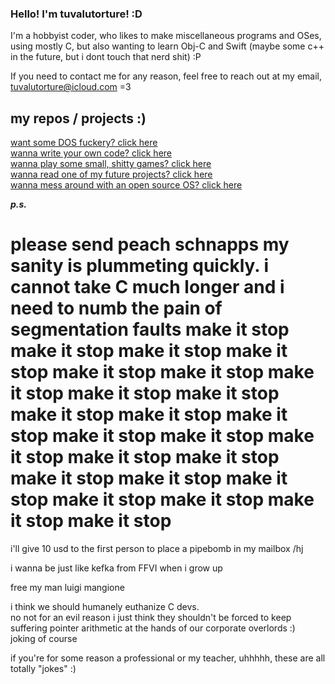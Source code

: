  ### Hello! I'm tuvalutorture! :D

I'm a hobbyist coder, who likes to make miscellaneous programs and OSes, using mostly C, but also wanting to learn Obj-C and Swift (maybe some c++ in the future, but i dont touch that nerd shit) :P 

If you need to contact me for any reason, feel free to reach out at my email, tuvalutorture@icloud.com =3

## my repos / projects :)

[want some DOS fuckery? click here](https://github.com/tuvalutorture/DOS-Paint)  
[wanna write your own code? click here](https://github.com/tuvalutorture/SIMAS)  
[wanna play some small, shitty games? click here](https://github.com/tuvalutorture/game-collection)  
[wanna read one of my future projects? click here](https://github.com/Ornythorinque-Studios-LLC/J-nanin-Engine)  
[wanna mess around with an open source OS? click here](https://github.com/turrnutorg/beacon)  

***p.s.***  
# please send peach schnapps my sanity is plummeting quickly. i cannot take C much longer and i need to numb the pain of segmentation faults make it stop make it stop make it stop make it stop make it stop make it stop make it stop make it stop make it stop make it stop make it stop make it stop make it stop make it stop make it stop make it stop make it stop make it stop make it stop make it stop make it stop make it stop make it stop make it stop

i'll give 10 usd to the first person to place a pipebomb in my mailbox /hj

i wanna be just like kefka from FFVI when i grow up

free my man luigi mangione  

i think we should humanely euthanize C devs.  
no not for an evil reason i just think they shouldn't be forced to keep suffering pointer arithmetic at the hands of our corporate overlords :)  
joking of course

if you're for some reason a professional or my teacher, uhhhhh, these are all totally "jokes" :)
